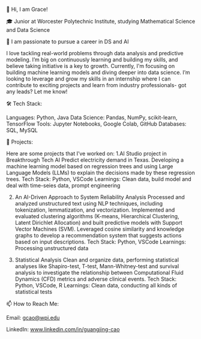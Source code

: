 👋 Hi, I am Grace! 

🎓 Junior at Worcester Polytechnic Institute, studying Mathematical Science and Data Science

🔭 I am passionate to pursue a career in DS and AI

I love tackling real-world problems through data analysis and predictive modeling. I’m big on continuously learning and building my skills, and believe taking initiative is a key to growth. Currently, I'm focusing on building machine learning models and diving deeper into data science. I’m looking to leverage and grow my skills in an internship where I can contribute to exciting projects and learn from industry professionals- got any leads? Let me know!

🛠 Tech Stack:

Languages: Python, Java
Data Science: Pandas, NumPy, scikit-learn, TensorFlow
Tools: Jupyter Notebooks, Google Colab, GitHub
Databases: SQL, MySQL

🚀 Projects:

Here are some projects that I’ve worked on:
1.AI Studio project in Breakthrough Tech AI
Predict electricity demand in Texas. Developing a machine learning model based on regression trees and using Large Language Models (LLMs) to explain the decisions made by these regression trees. 
Tech Stack: Python, VSCode
Learnings: Clean data, build model and deal with time-seies data, prompt engineering

2. An AI-Driven Approach to System Reliability Analysis
Processed and analyzed unstructured text using NLP techniques, including tokenization, lemmatization, and vectorization.
Implemented and evaluated clustering algorithms (K-means, Hierarchical Clustering, Latent Dirichlet Allocation) and built predictive models with Support Vector Machines (SVM). Leveraged cosine similarity and knowledge graphs to develop a recommendation system that suggests actions based on input descriptions.
Tech Stack: Python, VSCode
Learnings: Processing unstructured data

3. Statistical Analysis
Clean and organize data, performing statistical analyses like Shapiro-test, T-test, Mann-Whitney-test and survival analysis to investigate the relationship between Computational Fluid Dynamics (CFD) metrics and adverse clinical events.
Tech Stack: Python, VSCode, R
Learnings: Clean data, conducting all kinds of statistical tests

📫 How to Reach Me:

Email: gcao@wpi.edu

LinkedIn: www.linkedin.com/in/guangjing-cao
